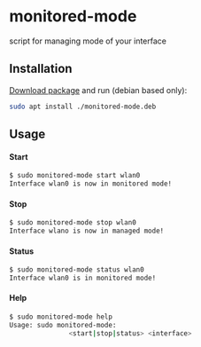 # monitored-mode
script for managing mode of your interface

## Installation

[Download package](https://github.com/Josakko/monitored-mode/releases) and run (debian based only):

```sh
sudo apt install ./monitored-mode.deb
```

## Usage

#### Start

```sh
$ sudo monitored-mode start wlan0
Interface wlan0 is now in monitored mode!
```

#### Stop

```sh
$ sudo monitored-mode stop wlan0
Interface wlano is now in managed mode!
```

#### Status

```sh
$ sudo monitored-mode status wlan0
Interface wlan0 is in monitored mode!
```

#### Help

```sh
$ sudo monitored-mode help
Usage: sudo monitored-mode:
               <start|stop|status> <interface>
```


